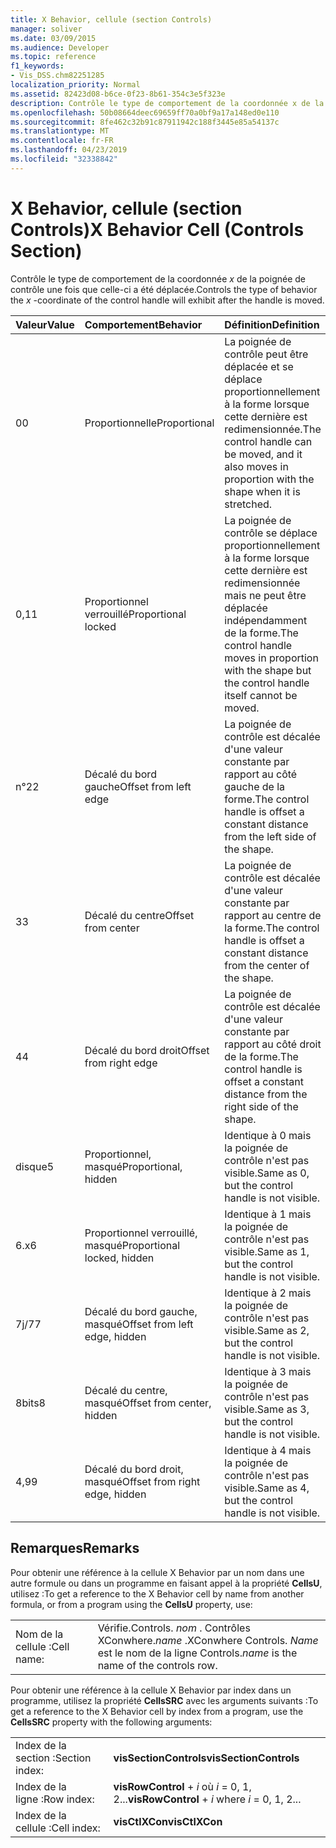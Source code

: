 ```yaml
---
title: X Behavior, cellule (section Controls)
manager: soliver
ms.date: 03/09/2015
ms.audience: Developer
ms.topic: reference
f1_keywords:
- Vis_DSS.chm82251285
localization_priority: Normal
ms.assetid: 82423d08-b6ce-0f23-8b61-354c3e5f323e
description: Contrôle le type de comportement de la coordonnée x de la poignée de contrôle une fois que celle-ci a été déplacée.
ms.openlocfilehash: 50b08664deec69659ff70a0bf9a17a148ed0e110
ms.sourcegitcommit: 8fe462c32b91c87911942c188f3445e85a54137c
ms.translationtype: MT
ms.contentlocale: fr-FR
ms.lasthandoff: 04/23/2019
ms.locfileid: "32338842"
---
```

# <a name="x-behavior-cell-controls-section"></a><span data-ttu-id="e63d1-103">X Behavior, cellule (section Controls)</span><span class="sxs-lookup"><span data-stu-id="e63d1-103">X Behavior Cell (Controls Section)</span></span>

<span data-ttu-id="e63d1-104">Contrôle le type de comportement de la coordonnée *x* de la poignée de contrôle une fois que celle-ci a été déplacée.</span><span class="sxs-lookup"><span data-stu-id="e63d1-104">Controls the type of behavior the  *x*  -coordinate of the control handle will exhibit after the handle is moved.</span></span> 
  
|<span data-ttu-id="e63d1-105">**Valeur**</span><span class="sxs-lookup"><span data-stu-id="e63d1-105">**Value**</span></span>|<span data-ttu-id="e63d1-106">**Comportement**</span><span class="sxs-lookup"><span data-stu-id="e63d1-106">**Behavior**</span></span>|<span data-ttu-id="e63d1-107">**Définition**</span><span class="sxs-lookup"><span data-stu-id="e63d1-107">**Definition**</span></span>|<span data-ttu-id="e63d1-108">**Constante d'automation**</span><span class="sxs-lookup"><span data-stu-id="e63d1-108">**Automation constant**</span></span>|
|:-----|:-----|:-----|:-----|
| <span data-ttu-id="e63d1-109">0</span><span class="sxs-lookup"><span data-stu-id="e63d1-109">0</span></span>  <br/> | <span data-ttu-id="e63d1-110">Proportionnelle</span><span class="sxs-lookup"><span data-stu-id="e63d1-110">Proportional</span></span>  <br/> | <span data-ttu-id="e63d1-111">La poignée de contrôle peut être déplacée et se déplace proportionnellement à la forme lorsque cette dernière est redimensionnée.</span><span class="sxs-lookup"><span data-stu-id="e63d1-111">The control handle can be moved, and it also moves in proportion with the shape when it is stretched.</span></span>  <br/> |<span data-ttu-id="e63d1-112">**visCtlProportional**</span><span class="sxs-lookup"><span data-stu-id="e63d1-112">**visCtlProportional**</span></span> <br/> |
| <span data-ttu-id="e63d1-113">0,1</span><span class="sxs-lookup"><span data-stu-id="e63d1-113">1</span></span>  <br/> | <span data-ttu-id="e63d1-114">Proportionnel verrouillé</span><span class="sxs-lookup"><span data-stu-id="e63d1-114">Proportional locked</span></span>  <br/> | <span data-ttu-id="e63d1-115">La poignée de contrôle se déplace proportionnellement à la forme lorsque cette dernière est redimensionnée mais ne peut être déplacée indépendamment de la forme.</span><span class="sxs-lookup"><span data-stu-id="e63d1-115">The control handle moves in proportion with the shape but the control handle itself cannot be moved.</span></span>  <br/> |<span data-ttu-id="e63d1-116">**visCtlLocked**</span><span class="sxs-lookup"><span data-stu-id="e63d1-116">**visCtlLocked**</span></span> <br/> |
| <span data-ttu-id="e63d1-117">n°2</span><span class="sxs-lookup"><span data-stu-id="e63d1-117">2</span></span>  <br/> | <span data-ttu-id="e63d1-118">Décalé du bord gauche</span><span class="sxs-lookup"><span data-stu-id="e63d1-118">Offset from left edge</span></span>  <br/> | <span data-ttu-id="e63d1-119">La poignée de contrôle est décalée d'une valeur constante par rapport au côté gauche de la forme.</span><span class="sxs-lookup"><span data-stu-id="e63d1-119">The control handle is offset a constant distance from the left side of the shape.</span></span>  <br/> |<span data-ttu-id="e63d1-120">**visCtlOffsetMin**</span><span class="sxs-lookup"><span data-stu-id="e63d1-120">**visCtlOffsetMin**</span></span> <br/> |
| <span data-ttu-id="e63d1-121">3</span><span class="sxs-lookup"><span data-stu-id="e63d1-121">3</span></span>  <br/> | <span data-ttu-id="e63d1-122">Décalé du centre</span><span class="sxs-lookup"><span data-stu-id="e63d1-122">Offset from center</span></span>  <br/> | <span data-ttu-id="e63d1-123">La poignée de contrôle est décalée d'une valeur constante par rapport au centre de la forme.</span><span class="sxs-lookup"><span data-stu-id="e63d1-123">The control handle is offset a constant distance from the center of the shape.</span></span>  <br/> |<span data-ttu-id="e63d1-124">**visCtlOffsetMid**</span><span class="sxs-lookup"><span data-stu-id="e63d1-124">**visCtlOffsetMid**</span></span> <br/> |
| <span data-ttu-id="e63d1-125">4</span><span class="sxs-lookup"><span data-stu-id="e63d1-125">4</span></span>  <br/> | <span data-ttu-id="e63d1-126">Décalé du bord droit</span><span class="sxs-lookup"><span data-stu-id="e63d1-126">Offset from right edge</span></span>  <br/> | <span data-ttu-id="e63d1-127">La poignée de contrôle est décalée d'une valeur constante par rapport au côté droit de la forme.</span><span class="sxs-lookup"><span data-stu-id="e63d1-127">The control handle is offset a constant distance from the right side of the shape.</span></span>  <br/> |<span data-ttu-id="e63d1-128">**visCtlOffsetMax**</span><span class="sxs-lookup"><span data-stu-id="e63d1-128">**visCtlOffsetMax**</span></span> <br/> |
| <span data-ttu-id="e63d1-129">disque</span><span class="sxs-lookup"><span data-stu-id="e63d1-129">5</span></span>  <br/> | <span data-ttu-id="e63d1-130">Proportionnel, masqué</span><span class="sxs-lookup"><span data-stu-id="e63d1-130">Proportional, hidden</span></span>  <br/> | <span data-ttu-id="e63d1-131">Identique à 0 mais la poignée de contrôle n'est pas visible.</span><span class="sxs-lookup"><span data-stu-id="e63d1-131">Same as 0, but the control handle is not visible.</span></span>  <br/> |<span data-ttu-id="e63d1-132">**visCtlProportionalHidden**</span><span class="sxs-lookup"><span data-stu-id="e63d1-132">**visCtlProportionalHidden**</span></span> <br/> |
| <span data-ttu-id="e63d1-133">6.x</span><span class="sxs-lookup"><span data-stu-id="e63d1-133">6</span></span>  <br/> | <span data-ttu-id="e63d1-134">Proportionnel verrouillé, masqué</span><span class="sxs-lookup"><span data-stu-id="e63d1-134">Proportional locked, hidden</span></span>  <br/> | <span data-ttu-id="e63d1-135">Identique à 1 mais la poignée de contrôle n'est pas visible.</span><span class="sxs-lookup"><span data-stu-id="e63d1-135">Same as 1, but the control handle is not visible.</span></span>  <br/> |<span data-ttu-id="e63d1-136">**visCtlLockedHiddenv**</span><span class="sxs-lookup"><span data-stu-id="e63d1-136">**visCtlLockedHiddenv**</span></span> <br/> |
| <span data-ttu-id="e63d1-137">7j/7</span><span class="sxs-lookup"><span data-stu-id="e63d1-137">7</span></span>  <br/> | <span data-ttu-id="e63d1-138">Décalé du bord gauche, masqué</span><span class="sxs-lookup"><span data-stu-id="e63d1-138">Offset from left edge, hidden</span></span>  <br/> | <span data-ttu-id="e63d1-139">Identique à 2 mais la poignée de contrôle n'est pas visible.</span><span class="sxs-lookup"><span data-stu-id="e63d1-139">Same as 2, but the control handle is not visible.</span></span>  <br/> |<span data-ttu-id="e63d1-140">**visCtlOffsetMinHidden**</span><span class="sxs-lookup"><span data-stu-id="e63d1-140">**visCtlOffsetMinHidden**</span></span> <br/> |
| <span data-ttu-id="e63d1-141">8bits</span><span class="sxs-lookup"><span data-stu-id="e63d1-141">8</span></span>  <br/> | <span data-ttu-id="e63d1-142">Décalé du centre, masqué</span><span class="sxs-lookup"><span data-stu-id="e63d1-142">Offset from center, hidden</span></span>  <br/> | <span data-ttu-id="e63d1-143">Identique à 3 mais la poignée de contrôle n'est pas visible.</span><span class="sxs-lookup"><span data-stu-id="e63d1-143">Same as 3, but the control handle is not visible.</span></span>  <br/> |<span data-ttu-id="e63d1-144">**visCtlOffsetMidHidden**</span><span class="sxs-lookup"><span data-stu-id="e63d1-144">**visCtlOffsetMidHidden**</span></span> <br/> |
| <span data-ttu-id="e63d1-145">4,9</span><span class="sxs-lookup"><span data-stu-id="e63d1-145">9</span></span>  <br/> | <span data-ttu-id="e63d1-146">Décalé du bord droit, masqué</span><span class="sxs-lookup"><span data-stu-id="e63d1-146">Offset from right edge, hidden</span></span>  <br/> | <span data-ttu-id="e63d1-147">Identique à 4 mais la poignée de contrôle n'est pas visible.</span><span class="sxs-lookup"><span data-stu-id="e63d1-147">Same as 4, but the control handle is not visible.</span></span>  <br/> |<span data-ttu-id="e63d1-148">**visCtlOffsetMaxHidden**</span><span class="sxs-lookup"><span data-stu-id="e63d1-148">**visCtlOffsetMaxHidden**</span></span> <br/> |
   
## <a name="remarks"></a><span data-ttu-id="e63d1-149">Remarques</span><span class="sxs-lookup"><span data-stu-id="e63d1-149">Remarks</span></span>

<span data-ttu-id="e63d1-150">Pour obtenir une référence à la cellule X Behavior par un nom dans une autre formule ou dans un programme en faisant appel à la propriété **CellsU**, utilisez :</span><span class="sxs-lookup"><span data-stu-id="e63d1-150">To get a reference to the X Behavior cell by name from another formula, or from a program using the **CellsU** property, use:</span></span> 
  
|||
|:-----|:-----|
| <span data-ttu-id="e63d1-151">Nom de la cellule :</span><span class="sxs-lookup"><span data-stu-id="e63d1-151">Cell name:</span></span>  <br/> | <span data-ttu-id="e63d1-152">Vérifie.</span><span class="sxs-lookup"><span data-stu-id="e63d1-152">Controls.</span></span>  <span data-ttu-id="e63d1-153">*nom* . Contrôles XConwhere.</span><span class="sxs-lookup"><span data-stu-id="e63d1-153">*name*  .XConwhere Controls.</span></span>  <span data-ttu-id="e63d1-154">*Name* est le nom de la ligne Controls.</span><span class="sxs-lookup"><span data-stu-id="e63d1-154">*name*  is the name of the controls row.</span></span>  <br/> |
   
<span data-ttu-id="e63d1-155">Pour obtenir une référence à la cellule X Behavior par index dans un programme, utilisez la propriété **CellsSRC** avec les arguments suivants :</span><span class="sxs-lookup"><span data-stu-id="e63d1-155">To get a reference to the X Behavior cell by index from a program, use the **CellsSRC** property with the following arguments:</span></span> 
  
|||
|:-----|:-----|
| <span data-ttu-id="e63d1-156">Index de la section :</span><span class="sxs-lookup"><span data-stu-id="e63d1-156">Section index:</span></span>  <br/> |<span data-ttu-id="e63d1-157">**visSectionControls**</span><span class="sxs-lookup"><span data-stu-id="e63d1-157">**visSectionControls**</span></span> <br/> |
| <span data-ttu-id="e63d1-158">Index de la ligne :</span><span class="sxs-lookup"><span data-stu-id="e63d1-158">Row index:</span></span>  <br/> |<span data-ttu-id="e63d1-159">**visRowControl** +  *i* où *i* = 0, 1, 2...</span><span class="sxs-lookup"><span data-stu-id="e63d1-159">**visRowControl** +  *i*            where  *i*  = 0, 1, 2...</span></span>  <br/> |
| <span data-ttu-id="e63d1-160">Index de la cellule :</span><span class="sxs-lookup"><span data-stu-id="e63d1-160">Cell index:</span></span>  <br/> |<span data-ttu-id="e63d1-161">**visCtlXCon**</span><span class="sxs-lookup"><span data-stu-id="e63d1-161">**visCtlXCon**</span></span> <br/> |
   

